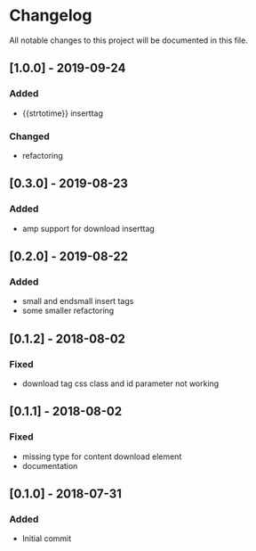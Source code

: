 # Changelog
All notable changes to this project will be documented in this file.

## [1.0.0] - 2019-09-24

### Added
- {{strtotime}} inserttag

### Changed
- refactoring

## [0.3.0] - 2019-08-23

### Added
- amp support for download inserttag

## [0.2.0] - 2019-08-22

### Added
- small and endsmall insert tags
- some smaller refactoring

## [0.1.2] - 2018-08-02

### Fixed
- download tag css class and id parameter not working

## [0.1.1] - 2018-08-02

### Fixed
- missing type for content download element
- documentation

## [0.1.0] - 2018-07-31

### Added
- Initial commit
